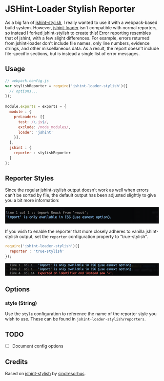 JSHint-Loader Stylish Reporter
==============================

As a big fan of [jshint-stylish](https://github.com/sindresorhus/jshint-stylish), I really wanted to use it with a webpack-based build system. However, [jshint-loader](https://github.com/webpack/jshint-loader) isn't compatible with normal reporters, so instead I forked jshint-stylish to create this! Error reporting resembles that of jshint, with a few slight differences. For example, errors returned from jshint-loader don't include file names, only line numbers, evidence strings, and other miscellaneous data. As a result, the report doesn't include file-specific sections, but is instead a single list of error messages.

## Usage

```js
// webpack.config.js
var stylishReporter = require('jshint-loader-stylish')({
  // options...
});

module.exports = exports = {
  module : {
    preLoaders: [{
      test: /\.js$/,
      exclude: /node_modules/,
      loader: 'jshint'
    }],
  },
  jshint : {
    reporter : stylishReporter
  }
};
```

## Reporter Styles

Since the regular jshint-stylish output doesn't work as well when errors can't be sorted by file, the default output has been adjusted slightly to give you a bit more information:

![default reporter](docs/default-reporter.png)

If you wish to enable the reporter that more closely adheres to vanilla jshint-stylish output, set the `reporter` configuration property to "true-stylish".

```js
require('jshint-loader-stylish')({
  reporter : 'true-stylish'
});
```

![true-stylish reporter](docs/true-stylish-reporter.png)

## Options

### style (String)

Use the `style` configuration to reference the name of the reporter style you wish to use. These can be found in `jshint-loader-stylish/reporters`.

## TODO
* [ ] Document config options

## Credits

Based on [jshint-stylish](https://github.com/sindresorhus/jshint-stylish) by [sindresorhus](https://github.com/sindresorhus).
